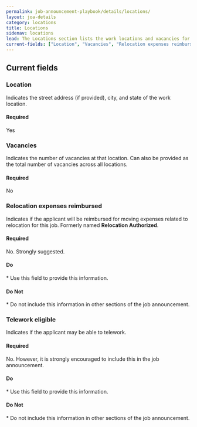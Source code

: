 ```yaml
---
permalink: job-announcement-playbook/details/locations/
layout: joa-details
category: locations
title: Locations
sidenav: locations
lead: The Locations section lists the work locations and vacancies for the job.
current-fields: ["Location", "Vacancies", "Relocation expenses reimbursed", "Telework eligible"]
---
```


## Current fields

### Location

Indicates the street address (if provided), city, and state of the work location.

#### Required

Yes

### Vacancies

Indicates the number of vacancies at that location. Can also be provided as the total number of vacancies across all locations.

#### Required

No

### Relocation expenses reimbursed

Indicates if the applicant will be reimbursed for moving expenses related to relocation for this job. Formerly named **Relocation Authorized**.

#### Required

No. Strongly suggested.

<div class="usajobs-recruitment-joa-playbook-details__container">
<div class="usajobs-recruitment-joa-playbook-details__do">
  <h4><span class="fa fa-check"></span> Do</h4>
  * Use this field to provide this information.
</div>
<div class="usajobs-recruitment-joa-playbook-details__do-not">
  <h4><span class="fa fa-times"></span> Do Not</h4>
  * Do not include this information in other sections of the job announcement.
</div>
</div>

### Telework eligible

Indicates if the applicant may be able to telework.

#### Required

No. However, it is strongly encouraged to include this in the job announcement.

<div class="usajobs-recruitment-joa-playbook-details__container">
<div class="usajobs-recruitment-joa-playbook-details__do">
  <h4><span class="fa fa-check"></span> Do</h4>
  * Use this field to provide this information.
</div>
<div class="usajobs-recruitment-joa-playbook-details__do-not">
  <h4><span class="fa fa-times"></span> Do Not</h4>
  * Do not include this information in other sections of the job announcement.
</div>
</div>
